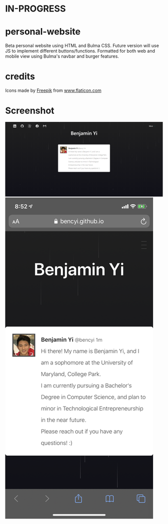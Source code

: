 # IN-PROGRESS

# personal-website

Beta personal website using HTML and Bulma CSS. Future version will use JS to implement different buttons/functions.
Formatted for both web and mobile view using Bulma's navbar and burger features.

# credits

<div>Icons made by <a href="https://www.flaticon.com/authors/freepik" title="Freepik">Freepik</a> from <a href="https://www.flaticon.com/"             title="Flaticon">www.flaticon.com</a></div>

# Screenshot
![Website View](images/webview.png)
![Mobile View](images/mobileview.png)
